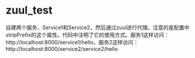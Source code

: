 # zuul_test
自建两个服务，Service1和Service2，然后通过zuul进行代理。注意的是配置中stripPrefix的这个属性。代码中注明了它的使用方式。服务1这样访问：http://localhost:8000/service1/hello，服务2这样访问：http://localhost:8000/service2/service2/hello
